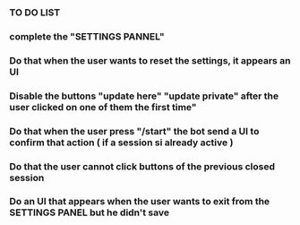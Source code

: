 ### TO DO LIST

### complete the "SETTINGS PANNEL"

### Do that when the user wants to reset the settings, it appears an UI 

### Disable the buttons "update here" "update private" after the user clicked on one of them the first time"

### Do that when the user press "/start" the bot send a UI to confirm that action ( if a session si already active )

### Do that the user cannot click buttons of the previous closed session

### Do an UI that appears when the user wants to exit from the SETTINGS PANEL but he didn't save
